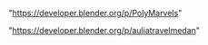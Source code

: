 "https://developer.blender.org/p/PolyMarvels"

 
"https://developer.blender.org/p/auliatravelmedan"


 
